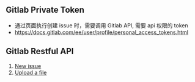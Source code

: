 
## Gitlab Private Token

+ 通过页面执行创建 issue 时，需要调用 Gitlab API, 需要 api 权限的 token
+ https://docs.gitlab.com/ee/user/profile/personal_access_tokens.html


## Gitlab Restful API
1. [New issue](https://docs.gitlab.com/ee/api/issues.html#new-issue)
1. [Upload a file](https://docs.gitlab.com/ee/api/projects.html#upload-a-file)  